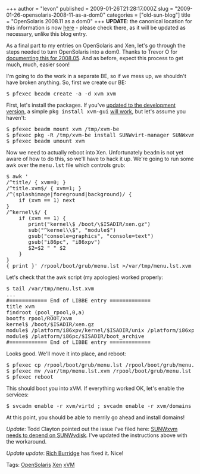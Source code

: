 +++
author = "levon"
published = 2009-01-26T21:28:17.000Z
slug = "2009-01-26-opensolaris-2008-11-as-a-dom0"
categories = ["old-sun-blog"]
title = "OpenSolaris 2008.11 as a dom0"
+++
<b>UPDATE</b>: the canonical location for this information is now <a href="http://opensolaris.org/os/community/xen/docs/2008_11_dom0/">here</a> - please check there, as it will be updated as necessary, unlike this blog entry.
</p>
<p>
As a final part to my entries on OpenSolaris and Xen, let's go through the steps needed to turn
OpenSolaris into a dom0. Thanks to Trevor O for <a href="http://trevoro.ca/blog/2008/05/07/getting-xvm-to-work-in-opensolaris-200805/">documenting this for 2008.05</a>. And as before, expect this process to get much, much, easier soon!
</p>

<p>
I'm going to do the work in a separate BE, so if we mess up, we shouldn't have broken anything. So, first we create
our BE:
</p>
<pre>
$ pfexec beadm create -a -d xvm xvm
</pre>

First, let's install the packages. If you've <a href="http://mail.opensolaris.org/pipermail/pkg-discuss/2008-December/009096.html">updated to the development version</a>, a simple <tt>pkg install xvm-gui</tt> <a href="http://mail.opensolaris.org/pipermail/pkg-discuss/2008-November/008984.html">will work</a>, but let's assume
you haven't:
</p>
<pre>
$ pfexec beadm mount xvm /tmp/xvm-be
$ pfexec pkg -R /tmp/xvm-be install SUNWvirt-manager SUNWxvm SUNWvdisk SUNWvncviewer
$ pfexec beadm umount xvm
</pre>
<p>
Now we need to actually reboot into Xen. Unfortunately <tt>beadm</tt> is not yet aware of how to do this, so we'll have
to hack it up. We're going to run some awk over the <tt>menu.lst</tt> file which controls grub:
</p>
<pre>
$ awk '
/^title/ { xvm=0; }
/^title.xvm$/ { xvm=1; }
/^(splashimage|foreground|background)/ {
    if (xvm == 1) next
}
/^kernel\$/ {
    if (xvm == 1) {
       print("kernel\$ /boot/\$ISADIR/xen.gz")
       sub("^kernel\\$", "module$")
       gsub("console=graphics", "console=text")
       gsub("i86pc", "i86xpv")
       $2=$2 " " $2
    }
}
{ print }' /rpool/boot/grub/menu.lst &gt;/var/tmp/menu.lst.xvm
</pre>
<p>
Let's check that the awk script (my apologies) worked properly:
</p>
<pre>
$ tail /var/tmp/menu.lst.xvm 
...
#============ End of LIBBE entry =============
title xvm
findroot (pool_rpool,0,a)
bootfs rpool/ROOT/xvm
kernel$ /boot/$ISADIR/xen.gz
module$ /platform/i86xpv/kernel/$ISADIR/unix /platform/i86xpv/kernel/$ISADIR/unix -B $ZFS-BOOTFS,console=text
module$ /platform/i86pc/$ISADIR/boot_archive
#============ End of LIBBE entry =============
</pre>
<p>
Looks good. We'll move it into place, and reboot:
</p>
<pre>
$ pfexec cp /rpool/boot/grub/menu.lst /rpool/boot/grub/menu.lst.saved
$ pfexec mv /var/tmp/menu.lst.xvm /rpool/boot/grub/menu.lst
$ pfexec reboot
</pre>
<p>
This should boot you into xVM. If everything worked OK, let's enable the services:
</p>
<pre>
$ svcadm enable -r xvm/virtd ; svcadm enable -r xvm/domains
</pre>
<p>
At this point, you should be able to merrily go ahead and install domains!
</p>

<p>
<em>Update</em>: Todd Clayton pointed out the issue I've filed here: <a href="http://defect.opensolaris.org/bz/show_bug.cgi?id=6247">SUNWxvm needs to depend on SUNWvdisk</a>. I've updated the instructions above with
the workaround.
</p>

<p>
<em>Update update</em>: <a href="http://blogs.sun.com/">Rich Burridge</a> has fixed it. Nice!
</p>

<p class="tags">Tags: <a href="http://www.technorati.com/tag/OpenSolaris" rel="tag">OpenSolaris</a>
<a href="http://www.technorati.com/tag/Xen" rel="tag">Xen</a>
<a href="http://www.technorati.com/tag/xVM" rel="tag">xVM</a>

